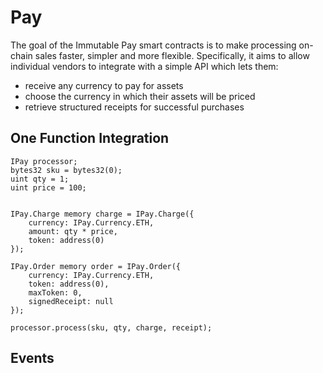 
# Pay

The goal of the Immutable Pay smart contracts is to make processing on-chain sales faster, simpler and more flexible. Specifically, it aims to allow individual vendors to integrate with a simple API which lets them:

- receive any currency to pay for assets
- choose the currency in which their assets will be priced
- retrieve structured receipts for successful purchases

## One Function Integration



```
IPay processor;
bytes32 sku = bytes32(0);
uint qty = 1;
uint price = 100;


IPay.Charge memory charge = IPay.Charge({
    currency: IPay.Currency.ETH,
    amount: qty * price,
    token: address(0)
});

IPay.Order memory order = IPay.Order({
    currency: IPay.Currency.ETH,
    token: address(0),
    maxToken: 0,
    signedReceipt: null
});

processor.process(sku, qty, charge, receipt);
```

## Events






